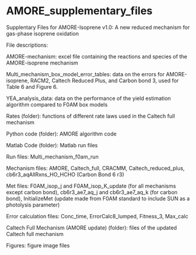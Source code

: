 # AMORE_supplementary_files
Supplentary Files for AMORE-Isoprene v1.0: A new reduced mechanism for gas-phase isoprene oxidation

File descriptions:

AMORE-mechanism: excel file containing the reactions and species of the AMORE-isoprene mechanism

Multi_mechanism_box_model_error_tables: data on the errors for AMORE-isoprene, RACM2, Caltech Reduced Plus, and Carbon bond 3, used for Table 6 and Figure 6. 

YEA_analysis_data: data on the performance of the yield estimation algorithm compared to F0AM box models

Rates (folder): functions of different rate laws used in the Caltech full mechanism

Python code (folder): AMORE algorithm code

Matlab Code (folder): Matlab run files

  Run files: Multi_mechanism_f0am_run
  
  Mechanism files: AMORE, Caltech_full, CRACMM, Caltech_reduced_plus, cb6r3_aqAllRxns_HO_HCHO (Carbon     Bond 6 r3)

  Met files: F0AM_isop_j and F0AM_isop_K_update (for all mechanisms except carbon bond), cb6r3_ae7_aq_j   and cb6r3_ae7_aq_k (for carbon bond), InitializeMet (update made from F0AM standard to include SUN as   a photolysis parameter)

  Error calculation files: Conc_time, ErrorCalc8_lumped, Fitness_3, Max_calc
  
Caltech Full Mechanism (AMORE update) (folder): files of the updated Caltech full mechanism

Figures: figure image files
